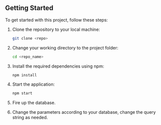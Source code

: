 ## Getting Started

To get started with this project, follow these steps:

1. Clone the repository to your local machine:

   ```bash
   git clone <repo>
   ```

2. Change your working directory to the project folder:

   ```bash
   cd <repo_name>
   ```

3. Install the required dependencies using npm:

   ```bash
   npm install
   ```

4. Start the application:

   ```bash
   npm start
   ```

5. Fire up the database.  

6. Change the parameters according to your database, change the query string as needed.
